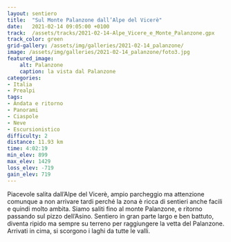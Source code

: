 ```yaml
---
layout: sentiero
title:  "Sul Monte Palanzone dall’Alpe del Vicerè"
date:   2021-02-14 09:05:00 +0100
track:  /assets/tracks/2021-02-14-Alpe_Vicere_e_Monte_Palanzone.gpx
track_color: green
grid-gallery: /assets/img/galleries/2021-02-14_palanzone/
image: /assets/img/galleries/2021-02-14_palanzone/foto3.jpg
featured_image:
    alt: Palanzone
    caption: la vista dal Palanzone
categories:
- Italia
- Prealpi
tags:
- Andata e ritorno
- Panorami
- Ciaspole
- Neve
- Escursionistico
difficulty: 2
distance: 11.93 km
time: 4:02:19
min_elev: 899
max_elev: 1429
loss_elev: -719
gain_elev: 719
---
```


Piacevole salita dall’Alpe del Vicerè, ampio parcheggio ma attenzione comunque a non arrivare tardi perché la zona è ricca di sentieri anche facili e quindi molto ambita. Siamo saliti fino al monte Palanzone, e ritorno passando sul pizzo dell’Asino. Sentiero in gran parte largo e ben battuto, diventa ripido ma sempre su terreno per raggiungere la vetta del Palanzone. Arrivati in cima, si scorgono i laghi da tutte le valli.
